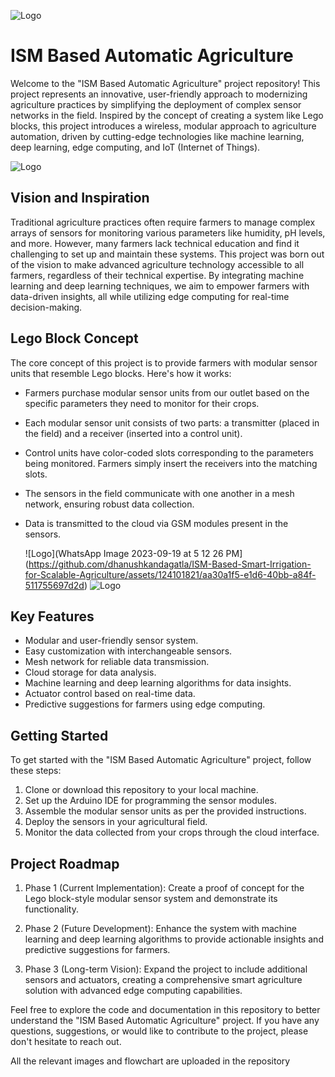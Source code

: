 
![Logo](https://s3.amazonaws.com/s3-biz4intellia/images/agriculture-banner.jpg)


# ISM Based Automatic Agriculture

Welcome to the "ISM Based Automatic Agriculture" project repository! This project represents an innovative, user-friendly approach to modernizing agriculture practices by simplifying the deployment of complex sensor networks in the field. Inspired by the concept of creating a system like Lego blocks, this project introduces a wireless, modular approach to agriculture automation, driven by cutting-edge technologies like machine learning, deep learning, edge computing, and IoT (Internet of Things).

![Logo]()

## Vision and Inspiration

Traditional agriculture practices often require farmers to manage complex arrays of sensors for monitoring various parameters like humidity, pH levels, and more. However, many farmers lack technical education and find it challenging to set up and maintain these systems. This project was born out of the vision to make advanced agriculture technology accessible to all farmers, regardless of their technical expertise. By integrating machine learning and deep learning techniques, we aim to empower farmers with data-driven insights, all while utilizing edge computing for real-time decision-making.
## Lego Block Concept 

The core concept of this project is to provide farmers with modular sensor units that resemble Lego blocks. Here's how it works:

* Farmers purchase modular sensor units from our outlet based on the specific parameters they need to monitor for their crops.

* Each modular sensor unit consists of two parts: a transmitter (placed in the field) and a receiver (inserted into a control unit).
* Control units have color-coded slots corresponding to the parameters being monitored. Farmers simply insert the receivers into the matching slots.
* The sensors in the field communicate with one another in a mesh network, ensuring robust data collection.
* Data is transmitted to the cloud via GSM modules present in the sensors.
  
  ![Logo](WhatsApp Image 2023-09-19 at 5 12 26 PM](https://github.com/dhanushkandagatla/ISM-Based-Smart-Irrigation-for-Scalable-Agriculture/assets/124101821/aa30a1f5-e1d6-40bb-a84f-511755697d2d)
  ![Logo]()
  
## Key Features

* Modular and user-friendly sensor system.
* Easy customization with interchangeable sensors.
* Mesh network for reliable data transmission.
* Cloud storage for data analysis.
* Machine learning and deep learning algorithms for data insights.
* Actuator control based on real-time data.
* Predictive suggestions for farmers using edge computing.
 
## Getting Started

To get started with the "ISM Based Automatic Agriculture" project, follow these steps:

1. Clone or download this repository to your local machine.
2. Set up the Arduino IDE for programming the sensor modules.
3. Assemble the modular sensor units as per the provided instructions.
4. Deploy the sensors in your agricultural field.
5. Monitor the data collected from your crops through the cloud interface.
## Project Roadmap

1. Phase 1 (Current Implementation): Create a proof of concept for the Lego block-style modular sensor system and demonstrate its functionality.

2. Phase 2 (Future Development): Enhance the system with machine learning and deep learning algorithms to provide actionable insights and predictive suggestions for farmers.

3. Phase 3 (Long-term Vision): Expand the project to include additional sensors and actuators, creating a comprehensive smart agriculture solution with advanced edge computing capabilities.

Feel free to explore the code and documentation in this repository to better understand the "ISM Based Automatic Agriculture" project. If you have any questions, suggestions, or would like to contribute to the project, please don't hesitate to reach out.

All the relevant images and flowchart are uploaded in the repository


